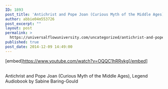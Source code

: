 ```yaml
---
ID: 1893
post_title: 'Antichrist and Pope Joan (Curious Myth of the Middle Ages), Legend  by Sabine Baring-Gould'
author: abbie04m553726
post_excerpt: ""
layout: post
permalink: >
  https://universalflowuniversity.com/uncategorized/antichrist-and-pope-joan-curious-myth-of-the-middle-ages-legend-by-sabine-baring-gould/
published: true
post_date: 2014-12-09 14:49:00
---
```

[embed]https://www.youtube.com/watch?v=OQQC1hRRvkg[/embed]</br></br>
<p>Antichrist and Pope Joan (Curious Myth of the Middle Ages), Legend Audiobook by Sabine Baring-Gould</p>